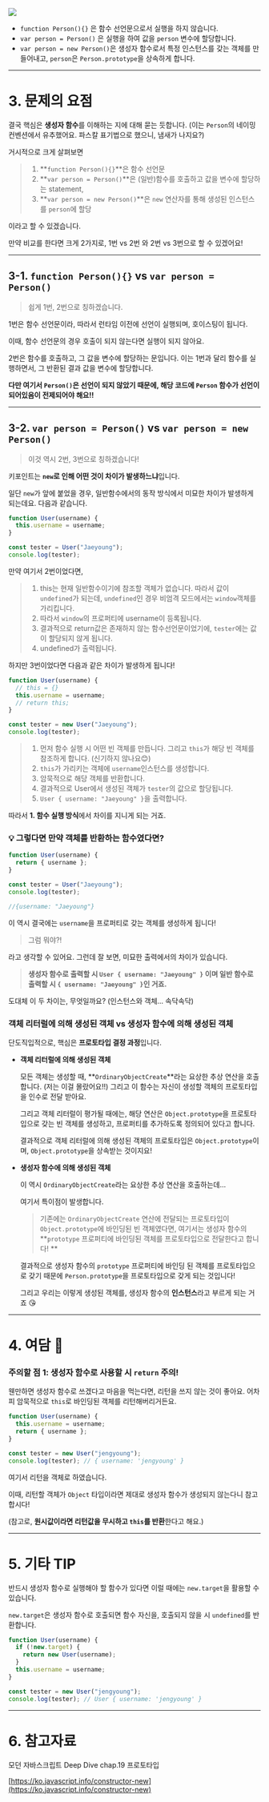 ![](https://images.velog.io/images/young_pallete/post/62be110d-0ad5-4022-90ad-446f64fd6307/image.png)

- `function Person(){}` 은 함수 선언문으로서 실행을 하지 않습니다.
- `var person = Person()` 은 실행을 하여 값을 `person` 변수에 할당합니다.
- `var person = new Person()`은 생성자 함수로서 특정 인스턴스를 갖는 객체를 만들어내고, `person`은 `Person.prototype`을 상속하게 합니다.

---

# 3. 문제의 요점

결국 핵심은 **생성자 함수**를 이해하는 지에 대해 묻는 듯합니다.
(이는 `Person`의 네이밍 컨벤션에서 유추했어요. 파스칼 표기법으로 했으니, 냄새가 나지요?)

거시적으로 크게 살펴보면

> 1. **`function Person(){}`**은 함수 선언문
> 2. **`var person = Person()`**은 (일반)함수를 호출하고 값을 변수에 할당하는 statement,
> 3. **`var person = new Person()`**은 `new` 연산자를 통해 생성된 인스턴스를 `person`에 할당

이라고 할 수 있겠습니다.

만약 비교를 한다면 크게 2가지로, 1번 vs 2번 와 2번 vs 3번으로 할 수 있겠어요!

---

## 3-1. `function Person(){}` vs `var person = Person()`

> 쉽게 1번, 2번으로 칭하겠습니다.

1번은 함수 선언문이라, 따라서 런타임 이전에 선언이 실행되며, 호이스팅이 됩니다.

이때, 함수 선언문의 경우 호출이 되지 않는다면 실행이 되지 않아요.

2번은 함수를 호출하고, 그 값을 변수에 할당하는 문입니다. 이는 1번과 달리 함수를 실행하면서, 그 반환된 결과 값을 변수에 할당합니다.

**다만 여기서 `Person()`은 선언이 되지 않았기 때문에, 해당 코드에 `Person` 함수가 선언이 되어있음이 전제되어야 해요!!**

---

## 3-2. `var person = Person()` vs `var person = new Person()`

> 이것 역시 2번, 3번으로 칭하겠습니다!

키포인트는 **`new`로 인해 어떤 것이 차이가 발생하느냐**입니다.

일단 `new`가 앞에 붙었을 경우, 일반함수에서의 동작 방식에서 미묘한 차이가 발생하게 되는데요. 다음과 같습니다.

```jsx
function User(username) {
  this.username = username;
}

const tester = User("Jaeyoung");
console.log(tester);
```

만약 여기서 2번이었다면,

> 1. this는 현재 일반함수이기에 참조할 객체가 없습니다.
>    따라서 값이 `undefined`가 되는데, `undefined`인 경우 비엄격 모드에서는 `window`객체를 가리킵니다.
> 2. 따라서 `window`의 프로퍼티에 username이 등록됩니다.
> 3. 결과적으로 return값은 존재하지 않는 함수선언문이었기에, `tester`에는 값이 할당되지 않게 됩니다.
> 4. undefined가 출력됩니다.

하지만 3번이었다면 다음과 같은 차이가 발생하게 됩니다!

```jsx
function User(username) {
  // this = {}
  this.username = username;
  // return this;
}

const tester = new User("Jaeyoung");
console.log(tester);
```

> 1. 먼저 함수 실행 시 어떤 빈 객체를 만듭니다. 그리고 `this`가 해당 빈 객체를 참조하게 합니다. (신기하지 않나요😊)
> 2. `this`가 가리키는 객체에 `username`인스턴스를 생성합니다.
> 3. 암묵적으로 해당 객체를 반환합니다.
> 4. 결과적으로 User에서 생성된 객체가 `tester`의 값으로 할당됩니다.
> 5. `User { username: "Jaeyoung" }`을 출력합니다.

따라서 **1. 함수 실행 방식**에서 차이를 지니게 되는 거죠.

### 💡 그렇다면 만약 객체를 반환하는 함수였다면?

```jsx
function User(username) {
  return { username };
}

const tester = User("Jaeyoung");
console.log(tester);

//{username: "Jaeyoung"}
```

이 역시 결국에는 `username`을 프로퍼티로 갖는 객체를 생성하게 됩니다!

> 그럼 뭐야?!

라고 생각할 수 있어요. 그런데 잘 보면, 미묘한 출력에서의 차이가 있습니다.

> **생성자 함수로 출력할 시 `User { username: "Jaeyoung" }` 이며
> 일반 함수로 출력할 시 `{ username: "Jaeyoung" }`인 거죠.**

도대체 이 두 차이는, 무엇일까요? (인스턴스와 객체... 속닥속닥)

### 객체 리터럴에 의해 생성된 객체 vs 생성자 함수에 의해 생성된 객체

단도직입적으로, 핵심은 **프로토타입 결정 과정**입니다.

- **객체 리터럴에 의해 생성된 객체**

  모든 객체는 생성할 때, **`OrdinaryObjectCreate`**라는 요상한 추상 연산을 호출합니다. (저는 이걸 몰랐어요!!)
  그리고 이 함수는 자신이 생성할 객체의 프로토타입을 인수로 전달 받아요.

  그리고 객체 리터럴이 평가될 때에는, 해당 연산은 `Object.prototype`을 프로토타입으로 갖는 빈 객체를 생성하고, 프로퍼티를 추가하도록 정의되어 있다고 합니다.

  결과적으로 객체 리터럴에 의해 생성된 객체의 프로토타입은 `Object.prototype`이며, `Object.prototype`을 상속받는 것이지요!

- **생성자 함수에 의해 생성된 객체**

  이 역시 `OrdinaryObjectCreate`라는 요상한 추상 연산을 호출하는데...

  여기서 특이점이 발생합니다.

  > 기존에는 `OrdinaryObjectCreate` 연산에 전달되는 프로토타입이 `Object.prototype`에 바인딩된 빈 객체였다면,
  > 여기서는 생성자 함수의 **`prototype` 프로퍼티에 바인딩된 객체를 프로토타입으로 전달한다고 합니다! **

  결과적으로 생성자 함수의 `prototype` 프로퍼티에 바인딩 된 객체를 프로토타입으로 갖기 때문에 `Person.prototype`을 프로토타입으로 갖게 되는 것입니다!

  그리고 우리는 이렇게 생성된 객체를, 생성자 함수의 **인스턴스**라고 부르게 되는 거죠 😘

---

# 4. 여담 💬

### 주의할 점 1: 생성자 함수로 사용할 시 `return` 주의!

웬만하면 생성자 함수로 쓰겠다고 마음을 먹는다면, 리턴을 쓰지 않는 것이 좋아요. 어차피 암묵적으로 `this`로 바인딩된 객체를 리턴해버리거든요.

```jsx
function User(username) {
  this.username = username;
  return { username };
}

const tester = new User("jengyoung");
console.log(tester); // { username: 'jengyoung' }
```

여기서 리턴을 객체로 하였습니다.

이때, 리턴할 객체가 `Object` 타입이라면 제대로 생성자 함수가 생성되지 않는다니 참고합시다!

(참고로, **원시값이라면 리턴값을 무시하고 `this`를 반환**한다고 해요.)

---

# 5. 기타 TIP

반드시 생성자 함수로 실행해야 할 함수가 있다면 이럴 때에는 `new.target`을 활용할 수 있습니다.

`new.target`은 생성자 함수로 호출되면 함수 자신을, 호출되지 않을 시 `undefined`를 반환합니다.

```jsx
function User(username) {
  if (!new.target) {
    return new User(username);
  }
  this.username = username;
}

const tester = new User("jengyoung");
console.log(tester); // User { username: 'jengyoung' }
```

---

# 6. 참고자료

모던 자바스크립트 Deep Dive chap.19 프로토타입

[https://ko.javascript.info/constructor-new](https://ko.javascript.info/constructor-new)
